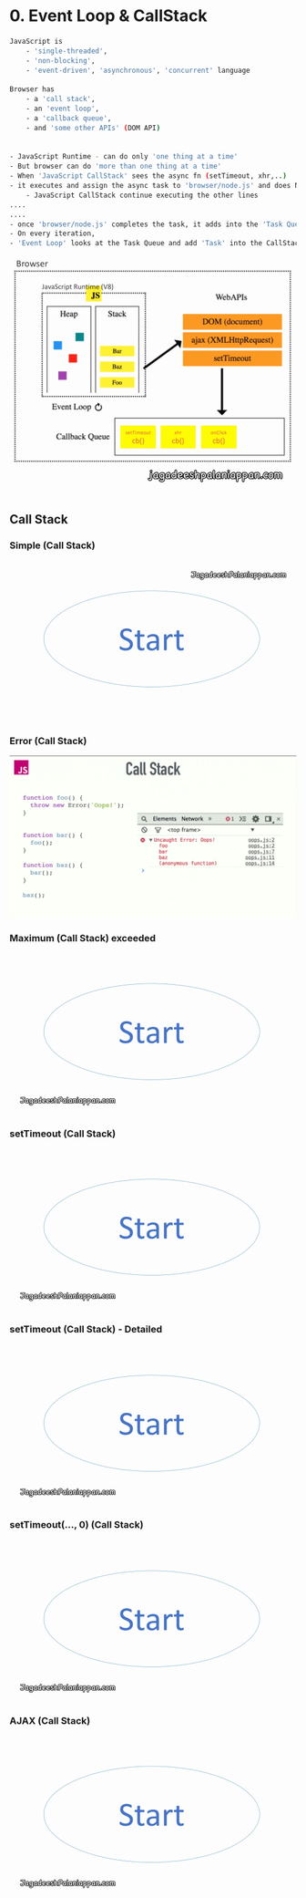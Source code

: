 # 0. Event Loop & CallStack

```bash
JavaScript is 
    - 'single-threaded', 
    - 'non-blocking', 
    - 'event-driven', 'asynchronous', 'concurrent' language

Browser has 
    - a 'call stack', 
    - an 'event loop', 
    - a 'callback queue', 
    - and 'some other APIs' (DOM API)


- JavaScript Runtime - can do only 'one thing at a time'
- But browser can do 'more than one thing at a time'
- When 'JavaScript CallStack' sees the async fn (setTimeout, xhr,..)
- it executes and assign the async task to 'browser/node.js' and does NOT wait for the completion
    - JavaScript CallStack continue executing the other lines
....
....    
- once 'browser/node.js' completes the task, it adds into the 'Task Queue'
- On every iteration,
- 'Event Loop' looks at the Task Queue and add 'Task' into the CallStack (whenever the current CallStack gets empty)

```



![](../../../.gitbook/assets/browser.gif)

## Call Stack

### Simple \(Call Stack\)

![](../../../.gitbook/assets/js-callstack-simple-1.gif)

### Error \(Call Stack\) 

![](../../../.gitbook/assets/js-callstack-err.png)

### 

### Maximum \(Call Stack\) exceeded

![](../../../.gitbook/assets/js-callstack-max-1.gif)

### 

### setTimeout \(Call Stack\) 

![](../../../.gitbook/assets/js-callstack-async-settimeout-5000-1.gif)

### 

### setTimeout \(Call Stack\) - Detailed

![](../../../.gitbook/assets/js-callstack-async-settimeout-5000-detailed-1.gif)



### setTimeout\(..., 0\) \(Call Stack\) 

![](../../../.gitbook/assets/js-callstack-async-settimeout-0-detailed-1.gif)



### AJAX \(Call Stack\) 

![](../../../.gitbook/assets/js-callstack-async-ajax-1%20%281%29.gif)



